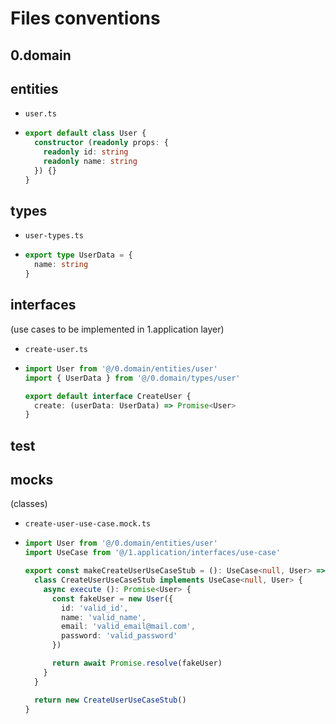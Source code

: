 # Files conventions

## 0.domain

## entities
- `user.ts`
- ```typescript
  export default class User {
    constructor (readonly props: {
      readonly id: string
      readonly name: string
    }) {}
  }
  ```

## types
- `user-types.ts`
- ```typescript
  export type UserData = {
    name: string
  }
  ```

## interfaces
(use cases to be implemented in 1.application layer)
- `create-user.ts`
- ```typescript
  import User from '@/0.domain/entities/user'
  import { UserData } from '@/0.domain/types/user'
  
  export default interface CreateUser {
    create: (userData: UserData) => Promise<User>
  }
  ```

## test
## mocks
(classes)
- `create-user-use-case.mock.ts`
- ```typescript
  import User from '@/0.domain/entities/user'
  import UseCase from '@/1.application/interfaces/use-case'

  export const makeCreateUserUseCaseStub = (): UseCase<null, User> => {
    class CreateUserUseCaseStub implements UseCase<null, User> {
      async execute (): Promise<User> {
        const fakeUser = new User({
          id: 'valid_id',
          name: 'valid_name',
          email: 'valid_email@mail.com',
          password: 'valid_password'
        })

        return await Promise.resolve(fakeUser)
      }
    }

    return new CreateUserUseCaseStub()
  }
```